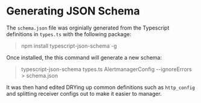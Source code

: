 # Generating JSON Schema

The `schema.json` file was orginially generated from the Typescript definitions in `types.ts` with the following package:

> npm install typescript-json-schema -g

Once installed, the this command will generate a new schema:

> typescript-json-schema types.ts AlertmanagerConfig --ignoreErrors > schema.json

It was then hand edited DRYing up common definitions such as `http_config` and splitting receiver configs out to make it easier to manager.
